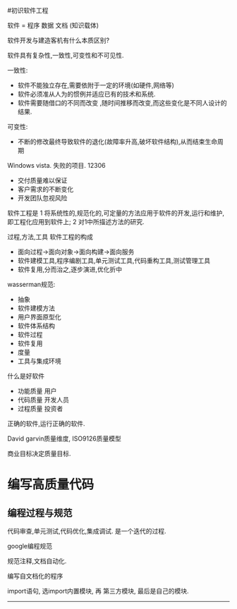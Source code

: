 #初识软件工程

软件 = 程序 数据 文档 (知识载体)

软件开发与建造客机有什么本质区别?

软件具有复杂性,一致性,可变性和不可见性.

一致性:

- 软件不能独立存在,需要依附于一定的环境(如硬件,网络等)
- 软件必须准从人为的惯例并适应已有的技术和系统.
- 软件需要随借口的不同而改变 ,随时间推移而改变,而这些变化是不同人设计的结果.

可变性:

- 不断的修改最终导致软件的退化(故障率升高,破坏软件结构),从而结束生命周期



Windows vista.  失败的项目.   12306

- 交付质量难以保证
- 客户需求的不断变化
- 开发团队忽视风险



软件工程是 1 将系统性的,规范化的,可定量的方法应用于软件的开发,运行和维护,即工程化应用到软件上; 2 对1中所描述方法的研究.



过程,方法,工具  软件工程的构成

- 面向过程->面向对象->面向构建->面向服务
- 软件建模工具,程序编剧工具,单元测试工具,代码重构工具,测试管理工具
- 软件复用,分而治之,逐步演进,优化折中



wasserman规范:

- 抽象
- 软件建模方法
- 用户界面原型化
- 软件体系结构
- 软件过程
- 软件复用
- 度量
- 工具与集成环境



什么是好软件

- 功能质量 用户
- 代码质量 开发人员
- 过程质量 投资者

正确的软件,运行正确的软件.



David garvin质量维度,  ISO9126质量模型

商业目标决定质量目标.



# 编写高质量代码

## 编程过程与规范

代码审查,单元测试,代码优化,集成调试.  是一个迭代的过程.

google编程规范

规范注释,文档自动化.

编写自文档化的程序

import语句, 选import内置模块, 再 第三方模块, 最后是自己的模块.





























---

